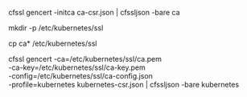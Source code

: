 cfssl gencert -initca ca-csr.json | cfssljson -bare ca

mkdir -p /etc/kubernetes/ssl

cp ca* /etc/kubernetes/ssl

 cfssl gencert -ca=/etc/kubernetes/ssl/ca.pem \
  -ca-key=/etc/kubernetes/ssl/ca-key.pem \
  -config=/etc/kubernetes/ssl/ca-config.json \
  -profile=kubernetes kubernetes-csr.json | cfssljson -bare kubernetes
